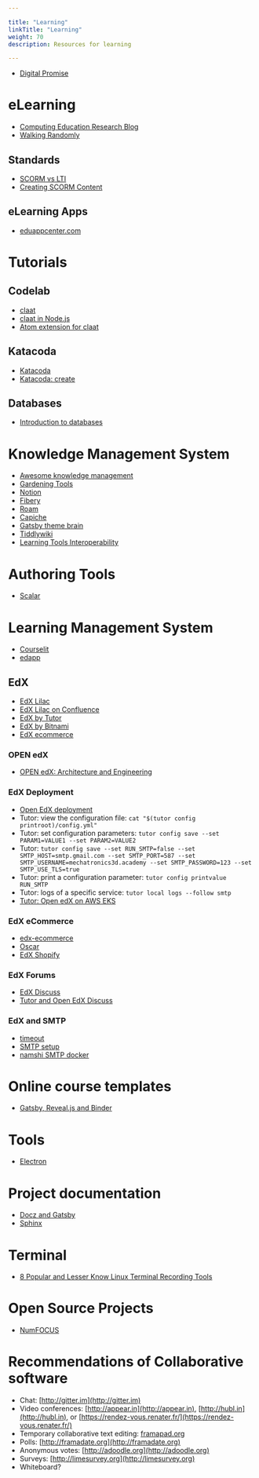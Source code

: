```yaml
---

title: "Learning"  
linkTitle: "Learning"  
weight: 70  
description: Resources for learning

---
```


*   [Digital Promise](https://digitalpromise.org/initiative/instructional-coaching/instructional-coaching-playbook/about-this-playbook/)

# eLearning

*   [Computing Education Research Blog](https://computinged.wordpress.com/)
*   [Walking Randomly](http://www.walkingrandomly.com/)

## Standards

*   [SCORM vs LTI](https://rusticisoftware.com/blog/scorm-vs-lti/)
*   [Creating SCORM Content](https://docs.moodle.org/311/en/Creating_SCORM_Content)

## eLearning Apps

* [eduappcenter.com](https://www.eduappcenter.com/)

# Tutorials

## Codelab

*   [claat](https://github.com/googlecodelabs/tools)
*   [claat in Node.js](https://github.com/deepakshrma/googles-codelabs)
*   [Atom extension for claat](https://github.com/ucl-casa-ce/claat-snippets-atom)

## Katacoda

*   [Katacoda](https://katacoda.com)
*   [Katacoda: create](https://katacoda.com/create)

## Databases

*   [Introduction to databases](https://github.com/ipeirotis/introduction-to-databases/tree/739f25fd9891523bc949f5aeda2c515f5d2b6858)

# Knowledge Management System

*   [Awesome knowledge management](https://github.com/brettkromkamp/awesome-knowledge-management)
*   [Gardening Tools](https://github.com/MaggieAppleton/digital-gardeners)
*   [Notion](https://www.notion.so/)
*   [Fibery](https://fibery.io/)
*   [Roam](https://roamresearch.com/)
*   [Capiche](https://capiche.com/)
*   [Gatsby theme brain](https://github.com/aengusmcmillin/gatsby-theme-brain)
*   [Tiddlywiki](https://tiddlywiki.com/)
*   [Learning Tools Interoperability](https://en.wikipedia.org/wiki/Learning_Tools_Interoperability)

# Authoring Tools

* [Scalar](https://scalar.me/anvc/features/overview/)

# Learning Management System

* [Courselit](https://github.com/recurzery/courselit)
* [edapp](https://www.edapp.com/)

## EdX

* [EdX Lilac](https://edx.readthedocs.io/projects/open-edx-release-notes/en/latest/lilac.html)
* [EdX Lilac on Confluence](https://openedx.atlassian.net/wiki/spaces/COMM/pages/2023915819/Lilac)
* [EdX by Tutor](https://docs.tutor.overhang.io/index.html)
* [EdX by Bitnami](https://bitnami.com/stack/edx/cloud)
* [EdX ecommerce](https://github.com/edx/ecommerce)

### OPEN edX
* [OPEN edX: Architecture and Engineering](https://openedx.atlassian.net/wiki/spaces/AC/overview?homepageId=7766132)

### EdX Deployment

* [Open EdX deployment](https://openedx-deployment.doc.opencraft.com/en/latest/)
* Tutor: view the configuration file: `cat "$(tutor config printroot)/config.yml"`
* Tutor: set configuration parameters: `tutor config save --set PARAM1=VALUE1 --set PARAM2=VALUE2`
* Tutor: `tutor config save --set RUN_SMTP=false --set SMTP_HOST=smtp.gmail.com --set SMTP_PORT=587 --set SMTP_USERNAME=mechatronics3d.academy --set SMTP_PASSWORD=123 --set SMTP_USE_TLS=true`
* Tutor: print a configuration parameter: `tutor config printvalue RUN_SMTP`
* Tutor: logs of a specific service: `tutor local logs --follow smtp`
* [Tutor: Open edX on AWS EKS](https://rajputvaibhav.medium.com/open-edx-on-aws-eks-382419ca0865)

### EdX eCommerce

* [edx-ecommerce](https://edx-ecommerce.readthedocs.io/en/latest/index.html)
* [Oscar](https://github.com/django-oscar/django-oscar)
* [EdX Shopify](https://github.com/hastexo/edx-shopify)

### EdX Forums

* [EdX Discuss](https://discuss.openedx.org/)
* [Tutor and Open EdX Discuss](https://discuss.overhang.io/)

### EdX and SMTP

* [timeout](https://sibunglon.com/2020/07/26/solve-smtp-open-edx-timeout/)
* [SMTP setup](https://blog.lawrencemcdaniel.com/open-edx-setup-smtp-email/)
* [namshi SMTP docker](https://github.com/namshi/docker-smtp)

# Online course templates

*   [Gatsby, Reveal.js and Binder](https://github.com/ines/course-starter-python)

# Tools

*   [Electron](https://www.electronjs.org/)

# Project documentation

*   [Docz and Gatsby](https://github.com/doczjs/docz/tree/master/core/gatsby-theme-docz)
*   [Sphinx](https://www.sphinx-doc.org/en/master/)

# Terminal

*   [8 Popular and Lesser Know Linux Terminal Recording Tools](https://linoxide.com/linux-how-to/linux-terminal-recording-tools/)

# Open Source Projects

*   [NumFOCUS](https://numfocus.org/)

# Recommendations of Collaborative software

- Chat: [http://gitter.im](http://gitter.im)
- Video conferences: [http://appear.in](http://appear.in), [http://hubl.in](http://hubl.in), or [https://rendez-vous.renater.fr/](https://rendez-vous.renater.fr/)
- Temporary collaborative text editing: [framapad.org](framapad.org)
- Polls: [http://framadate.org](http://framadate.org)
- Anonymous votes: [http://adoodle.org](http://adoodle.org)
- Surveys: [http://limesurvey.org](http://limesurvey.org)
- Whiteboard?

